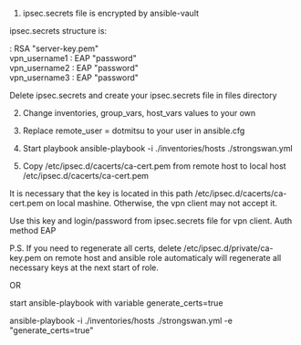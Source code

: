 1) ipsec.secrets file is encrypted by ansible-vault

ipsec.secrets structure is:

: RSA "server-key.pem"<br/>
vpn_username1 : EAP "password"<br/>
vpn_username2 : EAP "password"<br/>
vpn_username3 : EAP "password"

Delete ipsec.secrets and create your ipsec.secrets file in files directory 

2) Change inventories, group_vars, host_vars values to your own 
3) Replace remote_user = dotmitsu to your user in ansible.cfg
4) Start playbook
ansible-playbook -i ./inventories/hosts ./strongswan.yml

5) Copy /etc/ipsec.d/cacerts/ca-cert.pem from remote host to local host /etc/ipsec.d/cacerts/ca-cert.pem


It is necessary that the key is located in this path /etc/ipsec.d/cacerts/ca-cert.pem on local mashine. 
Otherwise, the vpn client may not accept it.

Use this key and login/password from ipsec.secrets file for vpn client.
Auth method EAP

P.S.
If you need to regenerate all certs, delete /etc/ipsec.d/private/ca-key.pem on remote host
and ansible role automaticaly will regenerate all necessary keys at the next start of role.

OR

start ansible-playbook with variable generate_certs=true

ansible-playbook -i ./inventories/hosts ./strongswan.yml -e "generate_certs=true"